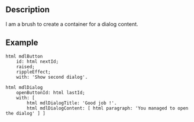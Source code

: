 Description
--------------------

I am a brush to create a container for a dialog content.

Example
--------------------

	html mdlButton
		id: html nextId;
		raised;
		rippleEffect;
		with: 'Show second dialog'.
		
	html mdlDialog
		openButtonId: html lastId;
		with: [ 
			html mdlDialogTitle: 'Good job !'.
			html mdlDialogContent: [ html paragraph: 'You managed to open the dialog' ] ]